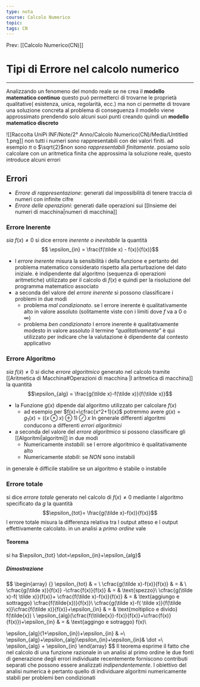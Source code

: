 ```yaml
---
type: nota
course: Calcolo Numerico
topic: 
tags: CN
---
```


Prev: [[Calcolo Numerico(CN)]]

# Tipi di Errore nel calcolo numerico
---
Analizzando un fenomeno del mondo reale se ne crea il **modello matematico continuo** questo può permetterci di trovarne le proprietà qualitative( esistenza, unica, regolarità, ecc.) ma non ci permette di trovare una soluzione concreta al problema di conseguenza il modello viene approssimato prendendo solo alcuni suoi punti creando quindi un **modello matematico discreto**

![[Raccolta UniPi INF/Note/2° Anno/Calcolo Numerico(CN)/Media/Untitled 1.png]]
non tutti i numeri sono rappresentabili con dei valori finiti. ad esempio $\pi$ o $\sqrt{2}$non sono _rappresentabili finitamente_.
posiamo solo calcolare con un aritmetica finita che approssima la soluzione reale, questo introduce alcuni errori

## Errori
- _Errore di rappresentazione_: generati dal impossibilità di tenere traccia di numeri con infinite cifre
- _Errore  delle operazioni_: generati dalle operazioni sui [[Insieme dei numeri di macchina|numeri di macchina]]


### Errore Inerente
_sia_ $f(x) \not = 0$ si dice errore _inerente o inevitabile_ la quantità
$$ \epsilon_{in} = \frac{f(\tilde x) - f(x)}{f(x)}$$
-  l _errore inerente_ misura la sensibilità i della funzione e pertanto del  problema matematico considerato rispetto alla perturbazione del dato iniziale. è indipendente dal algoritmo (sequenza di operazioni aritmetiche) utilizzato per il calcolo di $f(x)$ e quindi per la risoluzione del programma matematico associato 
- a seconda del valore del _errore inerente_ si possono classificare i problemi in due modi
	-  problema  _mal condizionato_. se l errore inerente è qualitativamente alto in valore assoluto (solitamente viste con i limiti dove $f$ va a $0$ o $\infty$)
	- problema _ben condizionato_   l errore inerente è qualitativamente modesto in valore assoluto
il termine  “_qualitativamente_” è qui utilizzato per indicare che la valutazione è dipendente dal contesto applicativo 

### Errore Algoritmo
_sia_ $f(\tilde x) \not =0$ si diche _errore algoritmico_ generato nel calcolo tramite [[Aritmetica di Macchina#Operazioni di macchina |l aritmetica di macchina]] la quantità
$$\epsilon_{alg} =  \frac{g(\tilde x)-f(\tilde x)}{f(\tilde x)}$$
- la Funzione $g(x)$ dipende dal algoritmo utilizzato per calcolare $f(x)$ 
	- ad esempio per $f(x)=\cfrac{x^2+1}{x}$ potremmo avere  $g(x)=g_1(x)=((x \otimes x)\oplus1) \oslash x$ In generale differenti algoritmi conducono a differenti _errori algoritmici_ 
- a seconda del valore del _errore algoritmico_  si possono classificare gli [[Algoritmi|algoritmi]] in  due modi 
	- Numericamente _instabili_: se l errore algoritmico è qualitativamente alto
	- Numericamente _stabili_: se _NON_ sono instabili

in generale è difficile stabilire se un algoritmo è stabile o instabile

### Errore totale
si dice _errore totale_ generato nel calcolo di $f(x) \not = 0$ mediante l algoritmo specificato da $g$ la quantità
$$\epsilon_{tot}= \frac{g(\tilde x)-f(x)}{f(x)}$$
l errore totale misura la differenza relativa tra l output atteso e l output effettivamente calcolato. in un analisi a _primo ordine_ vale
#### Teorema
si ha $\epsilon_{tot} \dot=\epsilon_{in}+\epsilon_{alg}$ 
##### Dimostrazione
$$
\begin{array} {}
\epsilon_{tot} & = \\
\cfrac{g(\tilde x)-f(x)}{f(x)} & = &  \\
\cfrac{g(\tilde x)}{f(x)} -\cfrac{f(x)}{f(x)} & = & \text{spezzo}\\ 
 \cfrac{g(\tilde x)-f( \tilde x)}{f(x)}+ \cfrac{f(\tilde x)-f(x)}{f(x)}  & =   & \text{aggiungo e sottraggo} \cfrac{f(\tilde{x})}{f(x)}\\
\cfrac{g(\tilde x)-f( \tilde x)}{f(\tilde x)}\cfrac{f(\tilde x)}{f(x)}+\epsilon_{in} & = &  \text{moltiplico e divido} f(\tilde{x}) \\
\epsilon_{alg}(\cfrac{f(\tilde{x})-f(x)}{f(x)}+\cfrac{f(x)}{f(x)})+\epsilon_{in} & = & \text{aggingo e sotraggo} f(x)\\
 
\epsilon_{alg}(1+\epsilon_{in})+\epsilon_{in}  & =\\ 
\epsilon_{alg}+\epsilon_{alg}\epsilon_{in}+\epsilon_{in}& \dot =\\
\epsilon_{alg} + \epsilon_{in}
\end{array}
$$
Il teorema esprime il fatto che nel calcolo di una funzione razionale in un analisi al primo ordine le due fonti di generazione degli errori individuate recentemente forniscono contributi separati che possono essere analizzati _indipendentemente_. l obiettivo del analisi numerica è pertanto quello di individuare algoritmi numericamente stabili per problemi ben condizionati